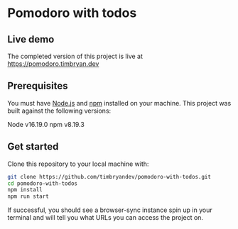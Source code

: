 # Pomodoro with todos

## Live demo

The completed version of this project is live at
https://pomodoro.timbryan.dev

## Prerequisites

You must have [Node.js](https://nodejs.org/en/download/) and
[npm](https://www.npmjs.com/get-npm) installed on your machine. This project was
built against the following versions:

Node v16.19.0
npm v8.19.3

## Get started

Clone this repository to your local machine with:

```bash
git clone https://github.com/timbryandev/pomodoro-with-todos.git
cd pomodoro-with-todos
npm install
npm run start
```

If successful, you should see a browser-sync instance spin up in your terminal and will tell you what URLs you can access the project on.
